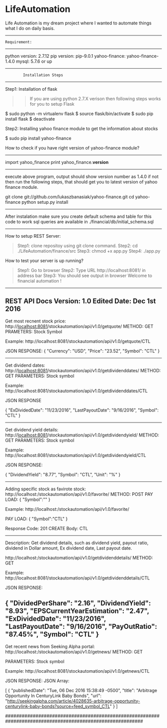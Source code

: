 # LifeAutomation
Life Automation is my dream project where I wanted to automate things what I do on daily basis.


----------------------------------------------------------------------------
	Requirement: 
----------------------------------------------------------------------------
python version: 2.7.12
pip version: pip-9.0.1
yahoo-finance: yahoo-finance-1.4.0 
mysql: 5.7.6 or up

----------------------------------------------------------------------------
			Installation Steps 
----------------------------------------------------------------------------
Step1:  Installation of flask 
>> If you are using python 2.7.X verison then following steps works for you to setup Flask 

$ sudo python -m virtualenv flask
$ source flask/bin/activate
$ sudo pip install flask
$ deactivate

Step2: Installing yahoo finance module to get the information about stocks 

$ sudo pip install yahoo-finance 

How to check if you have right version of yahoo-finance module? 

---------------------------------

import yahoo_finance
print yahoo_finance.__version__

---------------------------------

execute above  program, output should show version number as 1.4.0 
if not then run the following steps, that should get you to latest version of yahoo finance module. 

git clone git://github.com/lukaszbanasiak/yahoo-finance.git
cd yahoo-finance
python setup.py install

----------------------------------------------------------------------------------
After instalation make sure you create default schema and table for this code to work
sql queries are available in ./financial/db/initial_schema.sql

----------------------------------------------------------------------------------

How to setup REST Server: 

> Step1: clone repositoy using git clone command. 
> Step2: cd ./LifeAutomation/finance/src
> Step3: chmod +x app.py 
> Step4: ./app.py 

How to test your server is up running? 

> Step1: Go to browser 
> Step2: Type URL http://localhost:8081/ in address bar
> Step3: You should see output in browser Welcome to financial automation ! 


----------------------------------------------------------------------------------
REST API Docs
Version: 1.0 
Edited Date: Dec 1st 2016
----------------------------------------------------------------------------------

Get most recnent stock price: 
http://<localhost:8081>/stockautomation/api/v1.0/getquote/<Stock Symbol> 
METHOD: GET 
PRAMETERS: Stock Symbol

Example: 
http://localhost:8081/stockautomation/api/v1.0/getquote/CTL

JSON RESPONSE: 
{
  "Currency": "USD", 
  "Price": "23.52", 
  "Symbol": "CTL"
}

----------------------------------------------------------------------------------

Get dividend dates: 
http://<localhost:8081>/stockautomation/api/v1.0/getdividenddates/<Stock Symbole>
METHOD: GET
PARAMETERS: Stock symbol

Example: 
http://localhost:8081/stockautomation/api/v1.0/getdividenddates/CTL

JSON RESPONSE

{
  "ExDividedDate": "11/23/2016", 
  "LastPayoutDate": "9/16/2016", 
  "Symbol": "CTL"
}

----------------------------------------------------------------------------------

Get dividend yield details: 
http://<localhost:8081>/stockautomation/api/v1.0/getdividendyield/<Stock Symbole>
METHOD: GET
PARAMETERS: Stock symbol

Example: 
http://localhost:8081/stockautomation/api/v1.0/getdividendyield/CTL

JSON RESPONSE: 

{
  "DividendYield": "8.77", 
  "Symbol": "CTL", 
  "Unit": "%"
}

----------------------------------------------------------------------------------

Adding specific stock as favirote stock: 
http://localhost:<port>/stockautomation/api/v1.0/favorite/
METHOD: POST
PAY LOAD: 
{
	"Symbol":"<STOCK SYMBOL>"
}

Example: 
http://localhost:<port>/stockautomation/api/v1.0/favorite/

PAY LOAD: 
{
	"Symbol":"CTL"
}

Response Code: 
201 CREATE
Body: 
CTL

----------------------------------------------------------------------------------
Description: 
Get dividend details, such as dividend yield, payout ratio, dividend in Dollar amount, 
Ex dividend date, Last payout date. 


http://localhost:<port>/stockautomation/api/v1.0/getdividenddetails/
METHOD: GET

Example: 
http://localhost:8081/stockautomation/api/v1.0/getdividenddetails/CTL

JSON RESPONSE: 

{
  "DividedPerShare": "2.16", 
  "DividendYield": "8.93", 
  "EPSCurrentYearEstimation": "2.47", 
  "ExDividedDate": "11/23/2016", 
  "LastPayoutDate": "9/16/2016", 
  "PayOutRatio": "87.45%", 
  "Symbol": "CTL"
}
----------------------------------------------------------------------------------

Get recent news from Seeking Alpha portal: 
http://localhost:<port>/stockautomation/api/v1.0/getnews/<StockSymbol>
METHOD: GET

PARAMETERS: Stock symbol

Example: 
http://localhost:8081/stockautomation/api/v1.0/getnews/CTL

JSON RESPONSE: 
JSON Array: 

[
  {
    "publishedDate": "Tue, 06 Dec 2016 15:38:49 -0500", 
    "title": "Arbitrage Opportunity In CenturyLink Baby Bonds", 
    "url": "http://seekingalpha.com/article/4028635-arbitrage-opportunity-centurylink-baby-bonds?source=feed_symbol_CTL"
  }
]

##########################################################################################################
